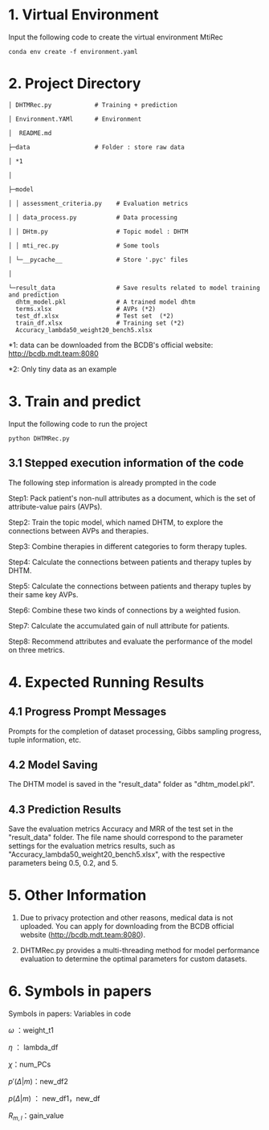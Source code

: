 # 1. Virtual Environment
Input the following code to create the virtual environment MtiRec

    conda env create -f environment.yaml

# 2. Project Directory


```
│ DHTMRec.py            # Training + prediction

│ Environment.YAMl      # Environment

│  README.md            

├─data                  # Folder : store raw data

│ *1

│

├─model

│ │ assessment_criteria.py    # Evaluation metrics

│ │ data_process.py           # Data processing

│ │ DHtm.py                   # Topic model : DHTM

│ │ mti_rec.py                # Some tools 

│ └─__pycache__               # Store '.pyc' files

│

└─result_data                 # Save results related to model training and prediction
  dhtm_model.pkl              # A trained model dhtm
  terms.xlsx                  # AVPs (*2)
  test_df.xlsx                # Test set  (*2)
  train_df.xlsx               # Training set (*2)
  Accuracy_lambda50_weight20_bench5.xlsx 
```


*1: data can be downloaded from the BCDB's official website: http://bcdb.mdt.team:8080

*2: Only tiny data as an example


# 3. Train and predict
Input the following code to run the project

    python DHTMRec.py

## 3.1 Stepped execution information of the code
The following step information is already prompted in the code

  Step1: Pack patient's non-null attributes as a document, which is the set of attribute-value pairs (AVPs).

  Step2: Train the topic model, which named DHTM, to explore the connections between AVPs and therapies.

  Step3: Combine therapies in different categories to form therapy tuples.

  Step4: Calculate the connections between patients and therapy tuples by DHTM.

  Step5: Calculate the connections between patients and therapy tuples by their same key AVPs.

  Step6: Combine these two kinds of connections by a weighted fusion.

  Step7: Calculate the accumulated gain of null attribute for patients.

  Step8: Recommend attributes and evaluate the performance of the model on three metrics.

# 4. Expected Running Results
## 4.1 Progress Prompt Messages
Prompts for the completion of dataset processing, Gibbs sampling progress, tuple information, etc.
## 4.2 Model Saving
The DHTM model is saved in the "result_data" folder as "dhtm_model.pkl".
## 4.3 Prediction Results
Save the evaluation metrics Accuracy and MRR of the test set in the "result_data" folder. The file name should correspond to the parameter settings for the evaluation metrics results, such as "Accuracy_lambda50_weight20_bench5.xlsx", with the respective parameters being 0.5, 0.2, and 5.

# 5. Other Information
1. Due to privacy protection and other reasons, medical data is not uploaded. You can apply for downloading from the BCDB official website (http://bcdb.mdt.team:8080).

2. DHTMRec.py provides a multi-threading method for model performance evaluation to determine the optimal parameters for custom datasets.

# 6. Symbols in papers

Symbols in papers: Variables in code

$\omega$ ：weight_t1

$\eta$ ： lambda_df

$\chi$：num_PCs

$p'({\Delta | m})$：new_df2

$p(\Delta | m)$ ： new_df1，new_df   

$R_{m,l}$：gain_value